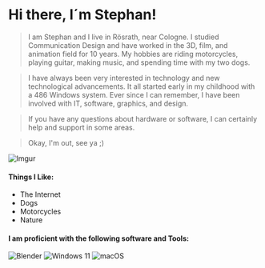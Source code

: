 # Hi there, I´m Stephan!

>I am Stephan and I live in Rösrath, near Cologne.
>I studied Communication Design and have worked in the 3D, film, and animation field for 10 years. My hobbies are riding motorcycles, playing guitar, making music, and spending time with my two dogs.

>I have always been very interested in technology and new technological advancements. It all started early in my childhood with a 486 Windows system. Ever since I can remember, I have been involved with IT, software, graphics, and design.

>If you have any questions about hardware or software, I can certainly help and support in some areas.

>Okay, I'm out, see ya ;)

![Imgur](https://imgur.com/Kp7i4U7.jpg)

#### Things I Like:
- The Internet
- Dogs
- Motorcycles
- Nature

#### I am proficient with the following software and Tools:
![Blender](https://img.shields.io/badge/blender-%23F5792A.svg?style=for-the-badge&logo=blender&logoColor=white)
![Windows 11](https://img.shields.io/badge/Windows%2011-%230079d5.svg?style=for-the-badge&logo=Windows%2011&logoColor=white)
![macOS](https://img.shields.io/badge/mac%20os-000000?style=for-the-badge&logo=macos&logoColor=F0F0F0)

